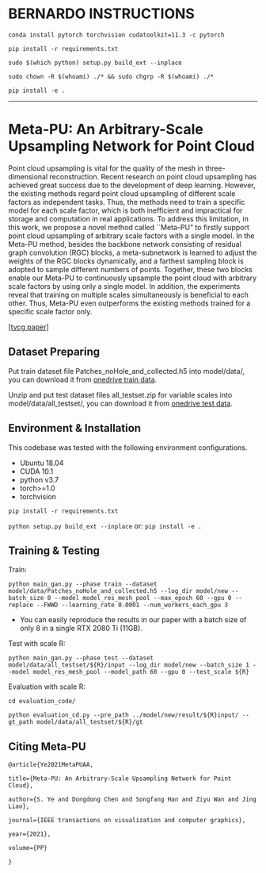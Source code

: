 # BERNARDO INSTRUCTIONS

`conda install pytorch torchvision cudatoolkit=11.3 -c pytorch`

`pip install -r requirements.txt`

`sudo $(which python) setup.py build_ext --inplace`

`sudo chown -R $(whoami) ./* && sudo chgrp -R $(whoami) ./*`

`pip install -e .`

_________

# Meta-PU: An Arbitrary-Scale Upsampling Network for Point Cloud

Point cloud upsampling is vital for the quality of the mesh in three-dimensional reconstruction. Recent research on point cloud upsampling has achieved great success due to the development of deep learning. However, the existing methods regard point cloud upsampling of different scale factors as independent tasks. Thus, the methods need to train a specific model for each scale factor, which is both inefficient and impractical for storage and computation in real applications. To address this limitation, in this work, we propose a novel method called ``Meta-PU" to firstly support point cloud upsampling of arbitrary scale factors with a single model. In the Meta-PU method, besides the backbone network consisting of residual graph convolution (RGC) blocks, a meta-subnetwork is learned to adjust the weights of the RGC blocks dynamically, and a farthest sampling block is adopted to sample different numbers of points. Together, these two blocks enable our Meta-PU to continuously upsample the point cloud with arbitrary scale factors by using only a single model. In addition, the experiments reveal that training on multiple scales simultaneously is beneficial to each other. Thus, Meta-PU even outperforms the existing methods trained for a specific scale factor only.



[[tvcg paper]](https://arxiv.org/abs/2102.04317)

## Dataset Preparing

Put train dataset file Patches_noHole_and_collected.h5 into model/data/, you can download it from [onedrive train data](https://portland-my.sharepoint.com/:u:/g/personal/shuquanye2-c_my_cityu_edu_hk/Ec30f3ITZwdKuPzBQnTjhssBha_M2GI76_tnvoV5o1CO-g?e=LJiycf).

Unzip and put test dataset files all_testset.zip for variable scales into model/data/all_testset/, you can download it from [onedrive test data](https://portland-my.sharepoint.com/:u:/g/personal/shuquanye2-c_my_cityu_edu_hk/EUcCveufh7VMgQOLLOeqR4MBzXX6vGWbvjenT0H0nv_Ldw?e=GkyJVT).

## Environment & Installation

This codebase was tested with the following environment configurations.

- Ubuntu 18.04
- CUDA 10.1
- python v3.7
- torch>=1.0
- torchvision

`pip install -r requirements.txt`

`python setup.py build_ext --inplace`
or:
`pip install -e .`

## Training & Testing

Train:

`python main_gan.py --phase train --dataset model/data/Patches_noHole_and_collected.h5 --log_dir model/new --batch_size 8 --model model_res_mesh_pool --max_epoch 60 --gpu 0 --replace --FWWD --learning_rate 0.0001 --num_workers_each_gpu 3`

- You can easily reproduce the results in our paper with a batch size of only 8 in a single RTX 2080 Ti (11GB).

Test with scale R:

`python main_gan.py --phase test --dataset model/data/all_testset/${R}/input --log_dir model/new --batch_size 1 --model model_res_mesh_pool --model_path 60 --gpu 0 --test_scale ${R}`

Evaluation with scale R:

`cd evaluation_code/`

`python evaluation_cd.py --pre_path ../model/new/result/${R}input/ --gt_path model/data/all_testset/${R}/gt`

## Citing Meta-PU

`@article{Ye2021MetaPUAA,`

`title={Meta-PU: An Arbitrary-Scale Upsampling Network for Point Cloud},`

`author={S. Ye and Dongdong Chen and Songfang Han and Ziyu Wan and Jing Liao},` 

 `journal={IEEE transactions on visualization and computer graphics},`  

`year={2021},`

 `volume={PP}`

`}`

